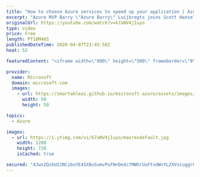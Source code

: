 ```yaml
---
title: "How to choose Azure services to speed up your application | Azure Friday"
excerpt: "Azure MVP Barry \"Azure Barry\" Luijbregts joins Scott Hanselman to outline how you can choose the right Azure services to speed up your application.  1:00 - Presentation  Azure services https://aka.ms/azfr/625/01  Pluralsight course: Microsoft Azure for Developers: What to Use When (paywall) https://aka.ms/azfr/625/02"
originalUrl: https://youtube.com/watch?v=k7aNV4jIuyo
type: video
price: Free
length: PT18M46S
publishedDateTime: 2020-04-07T23:45:58Z
heat: 52

featuredContent: "<iframe width=\"800\" height=\"500\" frameborder=\"0\" src=\"https://www.youtube.com/embed/k7aNV4jIuyo\" allow=\"accelerometer; autoplay; encrypted-media; gyroscope; picture-in-picture\" allowfullscreen></iframe>"

provider:
  name: Microsoft
  domain: microsoft.com
  images:
    - url: https://smartableai.github.io/microsoft-azure/assets/images/organizations/microsoft.com-50x50.jpg
      width: 50
      height: 50

topics:
  - Azure

images:
  - url: https://i.ytimg.com/vi/k7aNV4jIuyo/maxresdefault.jpg
    width: 1280
    height: 720
    isCached: true

secured: "4JwsZQzkU22NCzbuYE4SX0uSumvPxFN+De4c7MWhrUuFtvUWnYLZXVscuggrOBQvHFff4ILH6Z5yZoJDUbZQw1IhOcmlHtuawfCTIN5bWVq9ySnCp0xcx2IWp60/VnkkBzZH4y5EXh27mc6wMfqopsYnHJAm9x94pevQJBunm9evRMyfKoJZLEECve6cLpffdf39bh+8B8Sjq4HgYB/jEfSUUD2sjk2ruGvUZYCojslUyk6N36ECiYKGSLT1p8uR+FJB5VNDVFjxgzd3YXyqoyLITOCFpHDfYVer7rIXLzt/RhyZUcVEAuLy3h8QwTiamJYMFLSWLcTorutUNR5s9R5DEiuM5+bO/8GquSM6+HSy7eKX9WJH06X0YvqNrvgVoKNakC4fxYRZandVtLYfk7WnoDDTE08rFWo68eVWqZs=;kz0z9TJJVOeCrVDDhRiQJg=="
---
```


